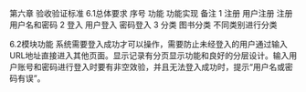 第六章 验收验证标准
6.1总体要求
序号	功能	功能实现	备注
1	注册	用户注册	注册用户名和密码
2	登入	用户登入	密码登入
3	分类	图书分类	不同类别进行分类

6.2模块功能
系统需要登入成功才可以操作，需要防止未经登入的用户通过输入URL地址直接进入其他页面。显示记录有分页显示功能和良好的分层设计。输入用户账号和密码进行登入时要有非空效验，并且无法登入成功时，提示“用户名或密码有误”。
